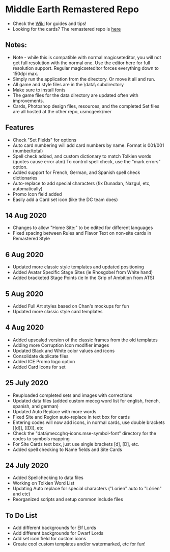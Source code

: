 # Middle Earth Remastered Repo

* Check the [Wiki](https://github.com/usmcgeek/meccg/wiki/MECCG-Set-Editor:-Getting-Started) for guides and tips!
* Looking for the cards? The remastered repo is [here](https://github.com/usmcgeek/mer)

## Notes:
 * Note - while this is compatible with normal magicseteditor, you will not get full resolution with the normal one.
   Use the editor here for full resolution support. Regular magicseteditor forces everything down to 150dpi max.
 * Simply run the application from the directory.  Or move it all and run.
 * All game and style files are in the \data\ subdirectory
 * Make sure to install fonts
 * The game files for the data directory are updated often with improvements.
 * Cards, Photoshop design files, resources, and the completed Set files are all hosted at the other repo, usmcgeek/mer

## Features
 * Check "Set Fields" for options
 * Auto card numbering will add card numbers by name. Format is 001/001 (number/total)
 * Spell check added, and custom dictionary to match Tolkien words (quotes cause error atm)
   To control spell check, use the "mark errors" option.
 * Added support for French, German, and Spanish spell check dictionaries
 * Auto-replace to add special characters (fix Dunadan, Nazgul, etc, automatically)
 * Promo Icon field added
 * Easily add a Card set icon (like the DC team does)

## 14 Aug 2020
 * Changes to allow "Home Site:" to be edited for different languages
 * Fixed spacing between Rules and Flavor Text on non-site cards in Remastered Style

## 6 Aug 2020
 * Updated more classic style templates and updated positioning
 * Added Avatar Specific Stage Sites (ie Rhosgobel from White hand)
 * Added bracketed Stage Points (ie In the Grip of Ambition from ATS)

## 5 Aug 2020
 * Added Full Art styles based on Chan's mockups for fun
 * Updated more classic style card templates

## 4 Aug 2020
 * Added upscaled version of the classic frames from the old templates
 * Adding more Corruption Icon modifier images
 * Updated Black and White color values and icons
 * Consolidate duplicate files
 * Added ICE Promo logo option
 * Added Card Icons for set

## 25 July 2020
 * Reuploaded completed sets and images with corrections
 * Updated data files (added custom meccg word list for english, french, spanish, and german)
 * Updated Auto Replace with more words
 * Fixed Site and Region auto-replace in text box for cards
 * Entering codes will now add icons, in normal cards, use double brackets [[d]], [[D]], etc
 * Check the "data\meccghq-icons.mse-symbol-font" directory for the codes to symbols mapping
 * For Site Cards text box, just use single brackets [d], [D], etc.
 * Added spell checking to Name fields and Site Cards


## 24 July 2020
 * Added Spellchecking to data files
 * Working on Tolkien Word List
 * Updating Auto replace for special characters ("Lorien" auto to "Lórien" and etc)
 * Reorganized scripts and setup common include files

## To Do List
 * Add different backgrounds for Elf Lords
 * Add different backgrounds for Dwarf Lords
 * Add set icon field for custom icons
 * Create cool custom templates and/or watermarked, etc for fun!